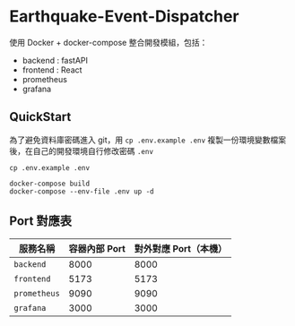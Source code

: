 # Earthquake-Event-Dispatcher

使用 Docker + docker-compose 整合開發模組，包括：

- backend : fastAPI
- frontend : React
- prometheus
- grafana

## QuickStart

為了避免資料庫密碼進入 git，用 `cp .env.example .env` 複製一份環境變數檔案後，在自己的開發環境自行修改密碼 `.env` 
```
cp .env.example .env

docker-compose build
docker-compose --env-file .env up -d
```

## Port 對應表

| 服務名稱       | 容器內部 Port | 對外對應 Port（本機） |
|----------------|----------------|------------------------|
| `backend`      | 8000           | 8000                   |
| `frontend`     | 5173           | 5173                   |
| `prometheus`   | 9090           | 9090                   |
| `grafana`      | 3000           | 3000                   |
